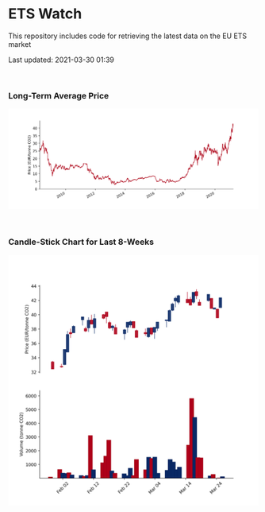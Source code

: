 # ETS Watch

This repository includes code for retrieving the latest data on the EU ETS market

Last updated: 2021-03-30 01:39

<br>

### Long-Term Average Price

![Long-term average](img/long_term_avg.png)

<br>

### Candle-Stick Chart for Last 8-Weeks

![Open, High, Low, Close & Volume](img/ohlc_vol.png)
